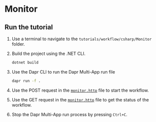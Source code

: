 # Monitor

## Run the tutorial

1. Use a terminal to navigate to the `tutorials/workflow/csharp/Monitor` folder.
2. Build the project using the .NET CLI.

    ```bash
    dotnet build
    ```

3. Use the Dapr CLI to run the Dapr Multi-App run file

    ```bash
    dapr run -f .
    ```

4. Use the POST request in the [`monitor.http`](./monitor.http) file to start the workflow.
5. Use the GET request in the [`monitor.http`](./monitor.http) file to get the status of the workflow.
6. Stop the Dapr Multi-App run process by pressing `Ctrl+C`.
